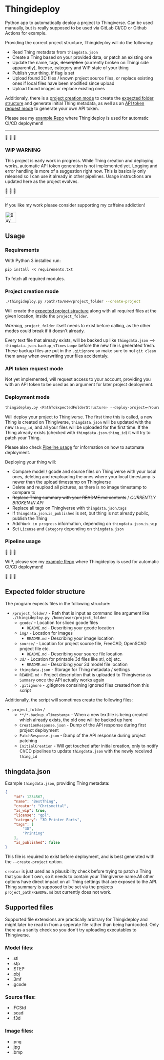 # Thingideploy

Python app to automatically deploy a project to Thingiverse. Can be used manually, but is really supposed to be used via GitLab CI/CD or Github Actions for example.

Providing the correct project structure, Thingideploy will do the following:
- Read Thing metadata from `thingdata.json`
- Create a Thing based on your provided data, or patch an existing one
- Update the name, tags, ~~description~~ (currently broken on Thingi side apparently), license, category and WIP state of your thing
- Publish your thing, if flag is set
- Upload found 3D files / known project source files, or replace existing ones if local files have been modified since upload
- Upload found images or replace existing ones

Additionaly, there is a [project creation mode](#project-creation-mode) to create the [expected folder structure](#expected-folder-structure) and generate initial Thing metadata, as well as an [API token request mode](#api-token-request-mode) to generate your own API token.

Please see my [example Repo](https://gitlab.com/chrismettal/LasS0) where Thingideploy is used for automatic CI/CD deployment!

---

:construction: :construction: :construction:

### WIP WARNING

This project is early work in progress. While Thing creation and deploying works, automatic API token generation is not implemented yet. Logging and error handling is more of a suggestion right now. This is basically only released so I can use it already in other pipelines. Usage instructions are updated here as the project evolves.

:construction: :construction: :construction:

---

If you like my work please consider supporting my caffeine addiction!

<a href='https://ko-fi.com/U7U6G0X3' target='_blank'><img height='36' style='border:0px;height:36px;' src='https://az743702.vo.msecnd.net/cdn/kofi4.png?v=0' border='0' alt='Buy Me a Coffee at ko-fi.com' /></a>


## Usage


### Requirements

With Python 3 installed run:

`pip install -R requirements.txt`

To fetch all required modules.


### Project creation mode 

```bash
./thingideploy.py /path/to/new/project_folder --create-project
```

Will create the [expected project structure](#expected-folder-structure) along with all required files at the given location, inside the `project_folder`. 

*Warning*, `project_folder` itself needs to exist before calling, as the other modes could break if it doesn't already.

Every text file that already exists, will be backed up like `thingdata.json` --> `thingdata.json.backup_<Timestamp>` before the new file is generated fresh. These backup files are put in the `.gitignore` so make sure to not `git clean` them away when overwriting your files accidentaly.


### API token request mode

Not yet implemented, will request access to your account, providing you with an API token to be used as an argument for later project deployment.


### Deployment mode

```bash
thingideploy.py <PathToExpectedFolderStructure> --deploy-project=<YourApiToken> 
```

Will deploy your project to Thingiverse. The first time this is called, a new Thing is created on Thingiverse, `thingdata.json` will be updated with the new `thing_id`, and all your files will be uploaded for the first time. If the Thing already exists (checked with `thingdata.json`.`thing_id`) it will try to patch your Thing. 

Please also check [Pipeline usage](#pipeline-usage) for information on how to automate deployment.

Deploying your thing will:

- Compare model / gcode and source files on Thingiverse with your local ones, deleting and reuploading the ones where your local timestamp is newer than the upload timestamp on Thingiverse
- Delete and reupload all pictures, as there is no image timestamp to compare to
- ~~Replace Thing summary with your README.md contents~~ / *CURRENTLY BROKEN IN API*
- Replace all tags on Thingiverse with `thingdata.json`.`tags`
- If `thingdata.json`.`is_published` is set, but thing is not already public, publish the Thing
- Add `Work in progress` information, depending on `thingdata.json`.`is_wip`
- Set `License` and `Category` depending on `thingdata.json`


### Pipeline usage

:construction: :construction: :construction:

WIP, please see my [example Repo](https://gitlab.com/chrismettal/LasS0) where Thingideploy is used for automatic CI/CD deployment!

:construction: :construction: :construction:


## Expected folder structure

The program expects files in the following structure:

- `/project_folder/`     - Path that is input as command line argument like `./thingideploy.py /home/user/project_folder`
  - `gcode/`            - Location for sliced gcode files
    - `README.md`       - Describing your gcode location
  - `img/`              - Location for images
    - `README.md`       - Describing your image location
  - `source/`           - Location for project source file, FreeCAD, OpenSCAD project file etc.
    - `README.md`       - Describing your source file location
  - `3d/`               - Location for printable 3d files like stl, obj etc.
    - `README.md`       - Describing your 3d model file location
  - `thingdata.json`    - Storage for Thing metadata / settings
  - `README.md`         - Project description that is uploaded to Thingiverse as `Summary` once the API actually works again
  - `.gitignore`        - .gitignore containing ignored files created from this script

Additionally, the script will sometimes create the following files:

- `project_folder/`
  - `**/*.backup_<Timestamp>` - When a new textfile is being created which already exists, the old one will be backed up here
  - `CreationResponse.json`   - Dump of the API response during first project deployment
  - `PatchResponse.json`      - Dump of the API response during project patching
  - `InitialCreation`         - Will get touched after initial creation, only to notify CI/CD pipelines to update `thingdata.json` with the newly received `thing_id`


## thingdata.json

Example `thingdata.json`, providing Thing metadata:

```json
{
    "id": 1234567,
    "name": "BestThing",
    "creator": "Chrismettal",
    "is_wip": true,
    "license": "gpl",
    "category": "3D Printer Parts",
    "tags": [
        "3D",
        "Printing"
    ],
    "is_published": false
}
```

This file is required to exist before deployment, and is best generated with the `--create-project` option.

`creator` is just used as a plausibility check before trying to patch a Thing that you don't own, so it needs to contain your Thingiverse name.All other options have direct impact on all Thing settings that are exposed to the API. Thing summary is supposed to be set via the projects `project_path/README.md` but currently does not work.


## Supported files

Supported file extensions are practically arbitrary for Thingideploy and might later be read in from a seperate file rather than being hardcoded. Only there as a sanity check so you don't try uploading executables to Thingiverse.

### Model files:

- .stl
- .stp
- .STEP
- .obj
- .3mf
- .gcode

### Source files:

- .FCStd
- .scad
- .f3d

### Image files:

- .png
- .jpg
- .bmp